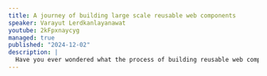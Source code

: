 ```yaml
---
title: A journey of building large scale reusable web components
speaker: Varayut Lerdkanlayanawat
youtube: 2kFpxnaycyg
managed: true
published: "2024-12-02"
description: |
  Have you ever wondered what the process of building reusable web components that are used by 200+ developer teams looks like? In this talk, you will be walked through all aspects that need to be considered while designing and implementing reusable web components along with fun real-world examples.
---
```

